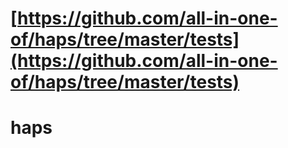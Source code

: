 # [https://github.com/all-in-one-of/haps/tree/master/tests](https://github.com/all-in-one-of/haps/tree/master/tests)
# haps
